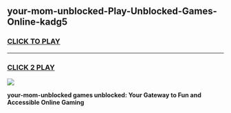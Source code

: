 
## your-mom-unblocked-Play-Unblocked-Games-Online-kadg5
<h3>
<a href="https://premium76.site?title=your-mom-unblocked&ref=25A">CLICK TO PLAY</a></h3>
<hr>

<h3>
<a href="https://premium76.site?title=your-mom-unblocked&ref=25A">CLICK 2 PLAY</a>
  
</h3>

<a href="https://premium76.site?title=your-mom-unblocked&ref=25A"><img src="https://clearcache.store/games.png"></a>


**your-mom-unblocked games unblocked: Your Gateway to Fun and Accessible Online Gaming**
